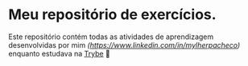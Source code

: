 # Meu repositório de exercícios.

Este repositório contém todas as atividades de aprendizagem desenvolvidas por mim _(https://www.linkedin.com/in/mylherpacheco)_ enquanto estudava na [Trybe](https://www.betrybe.com/) 🚀
